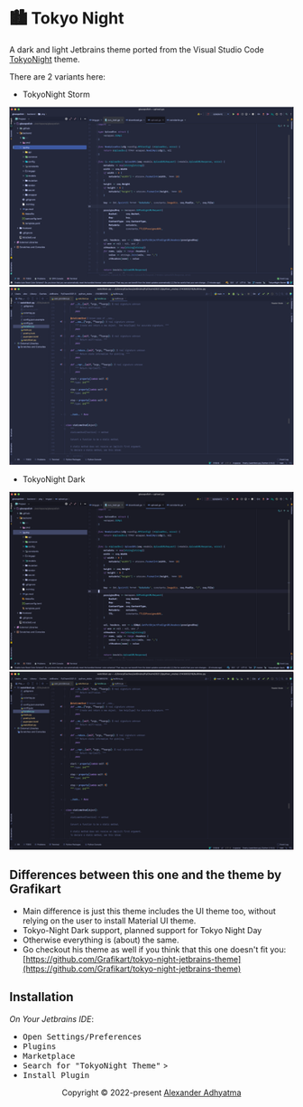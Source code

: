 # 🏙 Tokyo Night

A dark and light Jetbrains theme ported from the Visual Studio Code [TokyoNight](https://github.com/enkia/tokyo-night-vscode-theme) theme.

There are 2 variants here:

- TokyoNight Storm

<p align="center">
    <img src="static/golang_tokyonight_storm.png"/>
    <img src="static/python_tokyonight_storm.png"/>
</p>

- TokyoNight Dark

<p align="center">
    <img src="static/golang_tokyonight_dark.png"/>
    <img src="static/python_tokyonight_dark.png"/>
</p>

## Differences between this one and the theme by Grafikart

- Main difference is just this theme includes the UI theme too, without relying on the user to install Material UI theme. 
- Tokyo-Night Dark support, planned support for Tokyo Night Day
- Otherwise everything is (about) the same. 
- Go checkout his theme as well if you think that this one doesn't fit you: [https://github.com/Grafikart/tokyo-night-jetbrains-theme](https://github.com/Grafikart/tokyo-night-jetbrains-theme)

## Installation

*On Your Jetbrains IDE*:

- <kbd>Open Settings/Preferences</kbd>
- <kbd>Plugins</kbd>
- <kbd>Marketplace</kbd>
- <kbd>Search for "TokyoNight Theme"</kbd> >
- <kbd>Install Plugin</kbd>

<p align="center">Copyright &copy; 2022-present <a href="https://github.com/alexadhy" target="_blank">Alexander Adhyatma</a>
